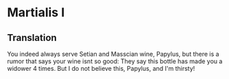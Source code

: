 # Martialis I

## Translation

You indeed always serve Setian and Masscian wine, Papylus, but there is a rumor that says your wine isnt so good: They say this bottle has made you a widower 4 times. But I do not believe this, Papylus, and I'm thirsty!
